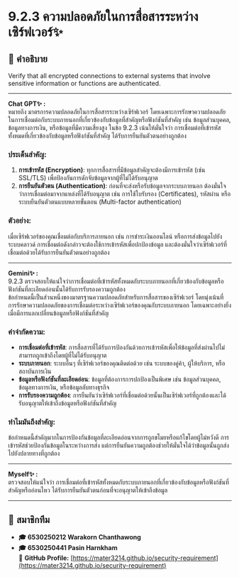 # 9.2.3 ความปลอดภัยในการสื่อสารระหว่างเซิร์ฟเวอร์✨

## 📖 **คำอธิบาย**
Verify that all encrypted connections to external systems that involve
sensitive information or functions are authenticated.

---

**Chat GPT✨ :**  
หมายถึง มาตรการความปลอดภัยในการสื่อสารระหว่างเซิร์ฟเวอร์ โดยเฉพาะการรักษาความปลอดภัยในการเชื่อมต่อกับระบบภายนอกที่เกี่ยวข้องกับข้อมูลที่สำคัญหรือฟังก์ชันที่สำคัญ เช่น ข้อมูลส่วนบุคคล, ข้อมูลทางการเงิน, หรือข้อมูลที่มีความเสี่ยงสูง ในข้อ 9.2.3 เน้นให้มั่นใจว่า การเชื่อมต่อที่เข้ารหัสทั้งหมดที่เกี่ยวข้องกับข้อมูลหรือฟังก์ชันที่สำคัญ ได้รับการยืนยันตัวตนอย่างถูกต้อง

### ประเด็นสำคัญ:
1. **การเข้ารหัส (Encryption)**: ทุกการสื่อสารที่มีข้อมูลสำคัญจะต้องมีการเข้ารหัส (เช่น SSL/TLS) เพื่อป้องกันการดักจับข้อมูลจากผู้ที่ไม่ได้รับอนุญาต
2. **การยืนยันตัวตน (Authentication)**: ก่อนที่จะส่งหรือรับข้อมูลจากระบบภายนอก ต้องมั่นใจว่าการเชื่อมต่อมาจากแหล่งที่ได้รับอนุญาต เช่น การใช้ใบรับรอง (Certificates), รหัสผ่าน หรือระบบยืนยันตัวตนแบบหลายขั้นตอน (Multi-factor authentication)

### ตัวอย่าง:
เมื่อเซิร์ฟเวอร์ของคุณเชื่อมต่อกับบริการภายนอก เช่น การชำระเงินออนไลน์ หรือการส่งข้อมูลไปยังระบบคลาวด์ การเชื่อมต่อดังกล่าวจะต้องใช้การเข้ารหัสเพื่อปกป้องข้อมูล และต้องมั่นใจว่าเซิร์ฟเวอร์ที่เชื่อมต่อด้วยได้รับการยืนยันตัวตนอย่างถูกต้อง

---

**Gemini✨ :**  
9.2.3 ตรวจสอบให้แน่ใจว่าการเชื่อมต่อที่เข้ารหัสทั้งหมดกับระบบภายนอกที่เกี่ยวข้องกับข้อมูลหรือฟังก์ชันที่ละเอียดอ่อนนั้นได้รับการรับรองความถูกต้อง  
ข้อกำหนดนี้เป็นส่วนหนึ่งของมาตรฐานความปลอดภัยสำหรับการสื่อสารของเซิร์ฟเวอร์ โดยมุ่งเน้นที่การรักษาความปลอดภัยของการเชื่อมต่อระหว่างเซิร์ฟเวอร์ของคุณกับระบบภายนอก โดยเฉพาะอย่างยิ่งเมื่อมีการแลกเปลี่ยนข้อมูลหรือฟังก์ชันที่สำคัญ

### คำจำกัดความ:
- **การเชื่อมต่อที่เข้ารหัส**: การสื่อสารที่ได้รับการป้องกันด้วยการเข้ารหัสเพื่อให้ข้อมูลที่ส่งผ่านไปไม่สามารถถูกเข้าถึงโดยผู้ที่ไม่ได้รับอนุญาต
- **ระบบภายนอก**: ระบบอื่นๆ ที่เซิร์ฟเวอร์ของคุณติดต่อด้วย เช่น ระบบของคู่ค้า, ผู้ให้บริการ, หรือสถาบันการเงิน
- **ข้อมูลหรือฟังก์ชันที่ละเอียดอ่อน**: ข้อมูลที่ต้องการการปกป้องเป็นพิเศษ เช่น ข้อมูลส่วนบุคคล, ข้อมูลทางการเงิน, หรือข้อมูลลับทางธุรกิจ
- **การรับรองความถูกต้อง**: การยืนยันว่าเซิร์ฟเวอร์ที่เชื่อมต่อด้วยนั้นเป็นเซิร์ฟเวอร์ที่ถูกต้องและได้รับอนุญาตให้เข้าถึงข้อมูลหรือฟังก์ชันที่สำคัญ

### ทำไมมันถึงสำคัญ:
ข้อกำหนดนี้สำคัญมากในการป้องกันข้อมูลที่ละเอียดอ่อนจากการถูกขโมยหรือแก้ไขโดยผู้ไม่หวังดี การเข้ารหัสช่วยป้องกันข้อมูลในระหว่างการส่ง แต่การยืนยันความถูกต้องช่วยให้มั่นใจได้ว่าข้อมูลนั้นถูกส่งไปยังปลายทางที่ถูกต้อง

---

**Myself✨ :**  
ตรวจสอบให้แน่ใจว่า การเชื่อมต่อที่เข้ารหัสทั้งหมดกับระบบภายนอกที่เกี่ยวข้องกับข้อมูลหรือฟังก์ชันที่สำคัญหรืออ่อนไหว ได้รับการยืนยันตัวตนก่อนที่จะอนุญาตให้เข้าถึงข้อมูล

---

## 👥 **สมาชิกทีม**
- **🎓 6530250212 Warakorn Chanthawong**
- **🎓 6530250441 Pasin Harnkham**  
  🔗 **GitHub Profile:** [https://mater3214.github.io/security-requirement](https://mater3214.github.io/security-requirement)
